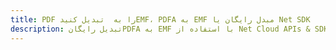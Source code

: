 ---title: PDF را به  تبدیل کنیدEMF، PDFA به EMF مبدل رایگان یا Net SDKdescription: تبدیل رایگانPDFA به EMF با استفاده از Net Cloud APIs & SDK همچنین اسناد PDF را در Cloud ایجاد، ویرایش و رندر کنید.---